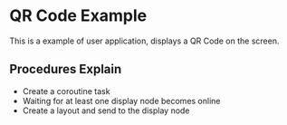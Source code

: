 # QR Code Example

This is a example of user application, displays a QR Code on the screen.

## Procedures Explain

- Create a coroutine task
- Waiting for at least one display node becomes online
- Create a layout and send to the display node

